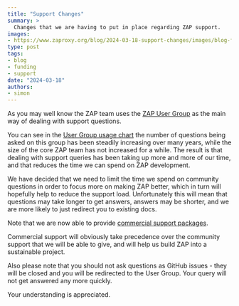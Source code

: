 ```yaml
---
title: "Support Changes"
summary: >
  Changes that we are having to put in place regarding ZAP support.
images:
- https://www.zaproxy.org/blog/2024-03-18-support-changes/images/blog-funding.png
type: post
tags:
- blog
- funding
- support
date: "2024-03-18"
authors:
- simon
---
```


As you may well know the ZAP team uses the [ZAP User Group](https://groups.google.com/group/zaproxy-users) as the main way of dealing with support questions.

You can see in the [User Group usage chart](/docs/statistics/bar-charts/#user-group) the number of questions being asked on this group has been steadily increasing over many years, while the size of the core ZAP team has not increased for a while.
The result is that dealing with support queries has been taking up more and more of our time, and that reduces the time we can spend on ZAP development.

We have decided that we need to limit the time we spend on community questions in order to focus more on making ZAP better, which in turn will hopefully help to reduce the support load.
Unfortunately this will mean that questions may take longer to get answers, answers may be shorter, and we are more likely to just redirect you to existing docs.

Note that we are now able to provide [commercial support packages](/support/#support-packages).

Commercial support will obviously take precedence over the community support that we will be able to give, and will help us build ZAP into a sustainable project.

Also please note that you should not ask questions as GitHub issues - they will be closed and you will be redirected to the User Group. Your query will not get answered any more quickly.

Your understanding is appreciated.
